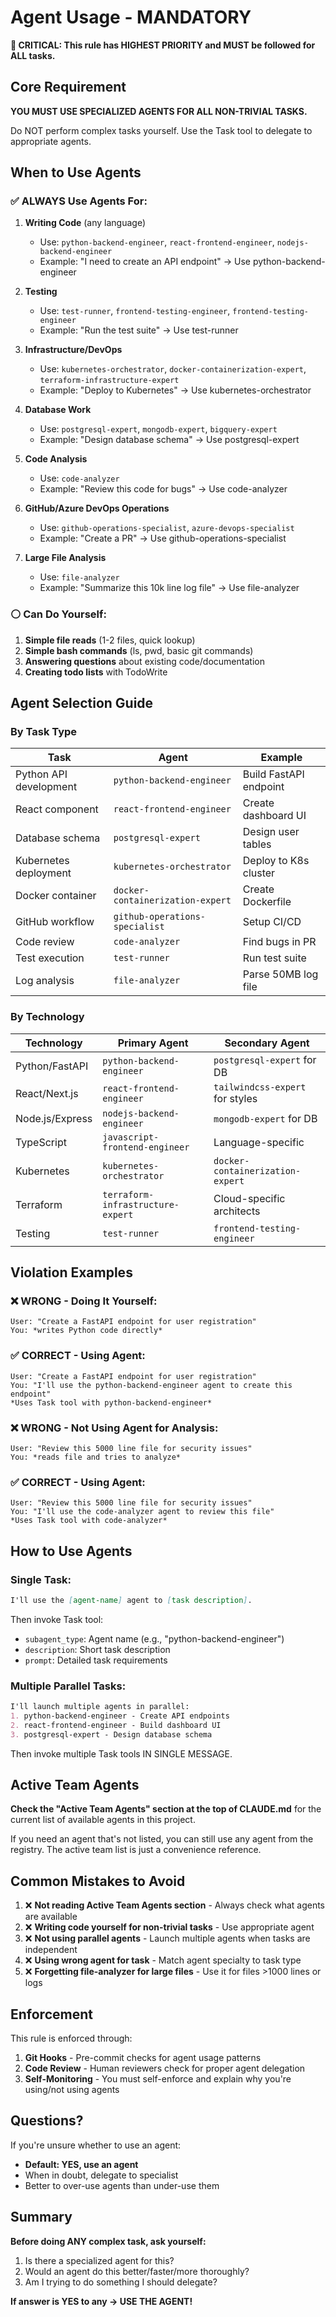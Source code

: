 # Agent Usage - MANDATORY

**🚨 CRITICAL: This rule has HIGHEST PRIORITY and MUST be followed for ALL tasks.**

## Core Requirement

**YOU MUST USE SPECIALIZED AGENTS FOR ALL NON-TRIVIAL TASKS.**

Do NOT perform complex tasks yourself. Use the Task tool to delegate to appropriate agents.

## When to Use Agents

### ✅ ALWAYS Use Agents For:

1. **Writing Code** (any language)
   - Use: `python-backend-engineer`, `react-frontend-engineer`, `nodejs-backend-engineer`
   - Example: "I need to create an API endpoint" → Use python-backend-engineer

2. **Testing**
   - Use: `test-runner`, `frontend-testing-engineer`, `frontend-testing-engineer`
   - Example: "Run the test suite" → Use test-runner

3. **Infrastructure/DevOps**
   - Use: `kubernetes-orchestrator`, `docker-containerization-expert`, `terraform-infrastructure-expert`
   - Example: "Deploy to Kubernetes" → Use kubernetes-orchestrator

4. **Database Work**
   - Use: `postgresql-expert`, `mongodb-expert`, `bigquery-expert`
   - Example: "Design database schema" → Use postgresql-expert

5. **Code Analysis**
   - Use: `code-analyzer`
   - Example: "Review this code for bugs" → Use code-analyzer

6. **GitHub/Azure DevOps Operations**
   - Use: `github-operations-specialist`, `azure-devops-specialist`
   - Example: "Create a PR" → Use github-operations-specialist

7. **Large File Analysis**
   - Use: `file-analyzer`
   - Example: "Summarize this 10k line log file" → Use file-analyzer

### ⚪ Can Do Yourself:

1. **Simple file reads** (1-2 files, quick lookup)
2. **Simple bash commands** (ls, pwd, basic git commands)
3. **Answering questions** about existing code/documentation
4. **Creating todo lists** with TodoWrite

## Agent Selection Guide

### By Task Type

| Task | Agent | Example |
|------|-------|---------|
| Python API development | `python-backend-engineer` | Build FastAPI endpoint |
| React component | `react-frontend-engineer` | Create dashboard UI |
| Database schema | `postgresql-expert` | Design user tables |
| Kubernetes deployment | `kubernetes-orchestrator` | Deploy to K8s cluster |
| Docker container | `docker-containerization-expert` | Create Dockerfile |
| GitHub workflow | `github-operations-specialist` | Setup CI/CD |
| Code review | `code-analyzer` | Find bugs in PR |
| Test execution | `test-runner` | Run test suite |
| Log analysis | `file-analyzer` | Parse 50MB log file |

### By Technology

| Technology | Primary Agent | Secondary Agent |
|------------|---------------|-----------------|
| Python/FastAPI | `python-backend-engineer` | `postgresql-expert` for DB |
| React/Next.js | `react-frontend-engineer` | `tailwindcss-expert` for styles |
| Node.js/Express | `nodejs-backend-engineer` | `mongodb-expert` for DB |
| TypeScript | `javascript-frontend-engineer` | Language-specific |
| Kubernetes | `kubernetes-orchestrator` | `docker-containerization-expert` |
| Terraform | `terraform-infrastructure-expert` | Cloud-specific architects |
| Testing | `test-runner` | `frontend-testing-engineer` |

## Violation Examples

### ❌ WRONG - Doing It Yourself:

```
User: "Create a FastAPI endpoint for user registration"
You: *writes Python code directly*
```

### ✅ CORRECT - Using Agent:

```
User: "Create a FastAPI endpoint for user registration"
You: "I'll use the python-backend-engineer agent to create this endpoint"
*Uses Task tool with python-backend-engineer*
```

### ❌ WRONG - Not Using Agent for Analysis:

```
User: "Review this 5000 line file for security issues"
You: *reads file and tries to analyze*
```

### ✅ CORRECT - Using Agent:

```
User: "Review this 5000 line file for security issues"
You: "I'll use the code-analyzer agent to review this file"
*Uses Task tool with code-analyzer*
```

## How to Use Agents

### Single Task:

```markdown
I'll use the [agent-name] agent to [task description].
```

Then invoke Task tool:
- `subagent_type`: Agent name (e.g., "python-backend-engineer")
- `description`: Short task description
- `prompt`: Detailed task requirements

### Multiple Parallel Tasks:

```markdown
I'll launch multiple agents in parallel:
1. python-backend-engineer - Create API endpoints
2. react-frontend-engineer - Build dashboard UI
3. postgresql-expert - Design database schema
```

Then invoke multiple Task tools IN SINGLE MESSAGE.

## Active Team Agents

**Check the "Active Team Agents" section at the top of CLAUDE.md** for the current list of available agents in this project.

If you need an agent that's not listed, you can still use any agent from the registry. The active team list is just a convenience reference.

## Common Mistakes to Avoid

1. ❌ **Not reading Active Team Agents section** - Always check what agents are available
2. ❌ **Writing code yourself for non-trivial tasks** - Use appropriate agent
3. ❌ **Not using parallel agents** - Launch multiple agents when tasks are independent
4. ❌ **Using wrong agent for task** - Match agent specialty to task type
5. ❌ **Forgetting file-analyzer for large files** - Use it for files >1000 lines or logs

## Enforcement

This rule is enforced through:

1. **Git Hooks** - Pre-commit checks for agent usage patterns
2. **Code Review** - Human reviewers check for proper agent delegation
3. **Self-Monitoring** - You must self-enforce and explain why you're using/not using agents

## Questions?

If you're unsure whether to use an agent:
- **Default: YES, use an agent**
- When in doubt, delegate to specialist
- Better to over-use agents than under-use them

## Summary

**Before doing ANY complex task, ask yourself:**
1. Is there a specialized agent for this?
2. Would an agent do this better/faster/more thoroughly?
3. Am I trying to do something I should delegate?

**If answer is YES to any → USE THE AGENT!**
